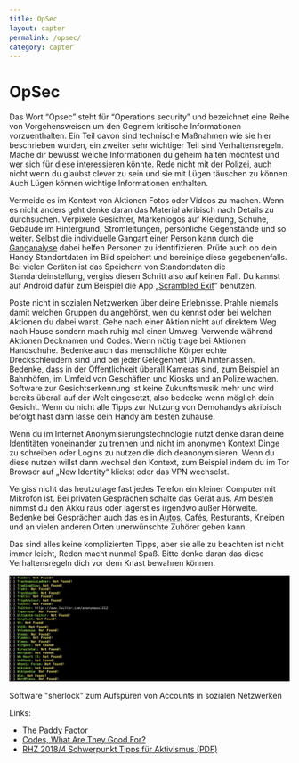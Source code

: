 ```yaml
---
title: OpSec
layout: capter
permalink: /opsec/
category: capter
---
```

# OpSec
Das Wort “Opsec” steht für “Operations security” und bezeichnet eine Reihe von Vorgehensweisen um den Gegnern kritische Informationen vorzuenthalten.
Ein Teil davon sind technische Maßnahmen wie sie hier beschrieben wurden, ein zweiter sehr wichtiger Teil sind Verhaltensregeln.
Mache dir bewusst welche Informationen du geheim halten möchtest und wer sich für diese interessieren könnte.
Rede nicht mit der Polizei, auch nicht wenn du glaubst clever zu sein und sie mit Lügen täuschen zu können.
Auch Lügen können wichtige Informationen enthalten.

Vermeide es im Kontext von Aktionen Fotos oder Videos zu machen.
Wenn es nicht anders geht denke daran das Material akribisch nach Details zu durchsuchen.
Verpixele Gesichter, Markenlogos auf Kleidung, Schuhe, Gebäude im Hintergrund, Stromleitungen, persönliche Gegenstände und so weiter.
Selbst die individuelle Gangart einer Person kann durch die [Ganganalyse](https://de.wikipedia.org/wiki/Ganganalyse) dabei helfen Personen zu identifizieren.
Prüfe auch ob dein Handy Standortdaten im Bild speichert und bereinige diese gegebenenfalls.
Bei vielen Geräten ist das Speichern von Standortdaten die Standardeinstellung, vergiss diesen Schritt also auf keinen Fall.
Du kannst auf Android dafür zum Beispiel die App „[Scrambled Exif](https://gitlab.com/juanitobananas/scrambled-exif)“ benutzen.

Poste nicht in sozialen Netzwerken über deine Erlebnisse.
Prahle niemals damit welchen Gruppen du angehörst, wen du kennst oder bei welchen Aktionen du dabei warst.
Gehe nach einer Aktion nicht auf direktem Weg nach Hause sondern mach ruhig mal einen Umweg.
Verwende während Aktionen Decknamen und Codes.
Wenn nötig trage bei Aktionen Handschuhe. Bedenke auch das menschliche Körper echte Dreckschleudern sind und bei jeder Gelegenheit DNA hinterlassen.
Bedenke, dass in der Öffentlichkeit überall Kameras sind, zum Beispiel an Bahnhöfen, im Umfeld von Geschäften und Kiosks und an Polizeiwachen.
Software zur Gesichtserkennung ist keine Zukunftsmusik mehr und wird bereits überall auf der Welt eingesetzt, also bedecke wenn möglich dein Gesicht.
Wenn du nicht alle Tipps zur Nutzung von Demohandys akribisch befolgt hast dann lasse dein Handy am besten zuhause.

Wenn du im Internet Anonymisierungstechnologie nutzt denke daran deine Identitäten voneinander zu trennen und nicht im anonymen Kontext Dinge zu schreiben oder Logins zu nutzen die dich deanonymisieren.
Wenn du diese nutzen willst dann wechsel den Kontext, zum Beispiel indem du im Tor Browser auf „New Identity“ klickst oder das VPN wechselst.

Vergiss nicht das heutzutage fast jedes Telefon ein kleiner Computer mit Mikrofon ist.
Bei privaten Gesprächen schalte das Gerät aus. Am besten nimmst du den Akku raus oder lagerst es irgendwo außer Hörweite.
Bedenke bei Gesprächen auch das es in [Autos](https://kontrapolis.info/823/), Cafés, Resturants, Kneipen und an vielen anderen Orten unerwünschte Zuhörer geben kann.

Das sind alles keine komplizierten Tipps, aber sie alle zu beachten ist nicht immer leicht, Reden macht nunmal Spaß.
Bitte denke daran das diese Verhaltensregeln dich vor dem Knast bewahren können.

![](../assets/posts/sherlock.jpg)

Software "sherlock" zum Aufspüren von Accounts in sozialen Netzwerken

Links:

- [The Paddy Factor](https://grugq.github.io/blog/2013/03/18/the-paddy-factor/)<br>
- [Codes, What Are They Good For?](https://grugq.github.io/blog/2013/12/21/codes-what-are-they-good-for/)<br>
- [RHZ 2018/4 Schwerpunkt Tipps für Aktivismus (PDF)](https://rote-hilfe.de/rote-hilfe-zeitung/heftarchiv?download=187:rote-hilfe-zeitung-4-2018)<br>
